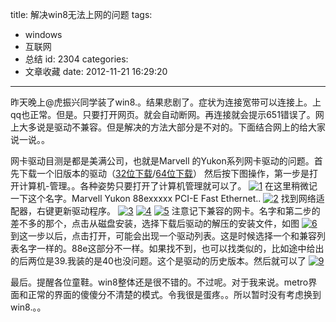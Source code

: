 title: 解决win8无法上网的问题
tags:
  - windows
  - 互联网
  - 总结
id: 2304
categories:
  - 文章收藏
date: 2012-11-21 16:29:20
---

昨天晚上@虎振兴同学装了win8.。结果悲剧了。症状为连接宽带可以连接上。上qq也正常。但是。只要打开网页。就会自动断网。再连接就会提示651错误了。网上大多说是驱动不兼容。但是解决的方法大部分是不对的。下面结合网上的给大家说一说。。

网卡驱动目测是都是美满公司，也就是Marvell 的Yukon系列网卡驱动的问题。首先下载一个旧版本的驱动（[32位下载](http://pan.baidu.com/share/link?shareid=157758&uk=1493685990)/[64位下载](http://pan.baidu.com/share/link?shareid=157761&uk=1493685990)）
然后按下图操作，第一步是打开计算机-管理。。各种姿势只要打开了计算机管理就可以了。
[![]({{BASE_PATH}}/images/64492d91b55bcb36bfca307f79e7085701e4d385.jpg "1")](http://leaverimage.b0.upaiyun.com/29531_o.jpg)
在这里稍微记一下这个名字。Marvell Yukon  88exxxxx  PCI-E Fast Ethernet..
[![]({{BASE_PATH}}/images/f62bc3bc8f6c801bb02b7ac3b5828cd8b8949409.jpg "2")](http://leaverimage.b0.upaiyun.com/29542_o.jpg)
找到网络适配器，右键更新驱动程序。
[![]({{BASE_PATH}}/images/de07155b61319d7d4bcd6850502b67cf08e010e7.jpg "3")](http://leaverimage.b0.upaiyun.com/29532_o.jpg)
[![]({{BASE_PATH}}/images/31566293ba5a32fff3f1654f50247e65824c1def.jpg "4")](http://leaverimage.b0.upaiyun.com/29534_o.jpg)
[![]({{BASE_PATH}}/images/b77e3594df179d35a82777375611b20549290884.jpg "5")](http://leaverimage.b0.upaiyun.com/29535_o.jpg)
注意记下兼容的网卡。名字和第二步的差不多的那个，点击从磁盘安装，选择下载后驱动的解压的安装文件，如图
[![]({{BASE_PATH}}/images/925d77e1da47d263c1e41785765b5af2b6152818.jpg "6")](http://leaverimage.b0.upaiyun.com/29536_o.jpg)
到这一步以后，点击打开，可能会出现一个驱动列表。这是时候选择一个和兼容列表名字一样的。88e这部分不一样。如果找不到，也可以找类似的，比如途中给出的后两位是39.我装的是40也没问题。这个是驱动的历史版本。然后就可以了
[![]({{BASE_PATH}}/images/02f918179789c33bccb038983bae0125c0d0d988.jpg "9")](http://leaverimage.b0.upaiyun.com/29538_o.jpg)

最后。提醒各位童鞋。win8整体还是很不错的。不过呢。对于我来说。metro界面和正常的界面的傻傻分不清楚的模式。令我很是蛋疼。。所以暂时没有考虑换到win8.。。